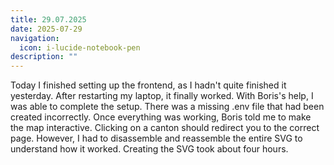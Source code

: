 ```yaml
---
title: 29.07.2025
date: 2025-07-29
navigation:
  icon: i-lucide-notebook-pen
description: ""
---
```


Today I finished setting up the frontend, as I hadn't quite finished it yesterday. After restarting my laptop, it finally worked. With Boris's help, I was able to complete the setup. There was a missing .env file that had been created incorrectly. Once everything was working, Boris told me to make the map interactive. Clicking on a canton should redirect you to the correct page. However, I had to disassemble and reassemble the entire SVG to understand how it worked. Creating the SVG took about four hours.

